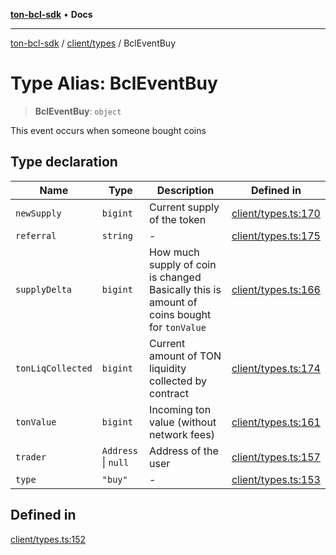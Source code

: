[**ton-bcl-sdk**](../../../README.md) • **Docs**

***

[ton-bcl-sdk](../../../README.md) / [client/types](../README.md) / BclEventBuy

# Type Alias: BclEventBuy

> **BclEventBuy**: `object`

This event occurs when someone bought coins

## Type declaration

| Name | Type | Description | Defined in |
| ------ | ------ | ------ | ------ |
| `newSupply` | `bigint` | Current supply of the token | [client/types.ts:170](https://github.com/ton-fun-tech/ton-bcl-sdk/blob/94d6b89dd4da487f7f59e76bb49397e251522dcd/src/client/types.ts#L170) |
| `referral` | `string` | - | [client/types.ts:175](https://github.com/ton-fun-tech/ton-bcl-sdk/blob/94d6b89dd4da487f7f59e76bb49397e251522dcd/src/client/types.ts#L175) |
| `supplyDelta` | `bigint` | How much supply of coin is changed Basically this is amount of coins bought for `tonValue` | [client/types.ts:166](https://github.com/ton-fun-tech/ton-bcl-sdk/blob/94d6b89dd4da487f7f59e76bb49397e251522dcd/src/client/types.ts#L166) |
| `tonLiqCollected` | `bigint` | Current amount of TON liquidity collected by contract | [client/types.ts:174](https://github.com/ton-fun-tech/ton-bcl-sdk/blob/94d6b89dd4da487f7f59e76bb49397e251522dcd/src/client/types.ts#L174) |
| `tonValue` | `bigint` | Incoming ton value (without network fees) | [client/types.ts:161](https://github.com/ton-fun-tech/ton-bcl-sdk/blob/94d6b89dd4da487f7f59e76bb49397e251522dcd/src/client/types.ts#L161) |
| `trader` | `Address` \| `null` | Address of the user | [client/types.ts:157](https://github.com/ton-fun-tech/ton-bcl-sdk/blob/94d6b89dd4da487f7f59e76bb49397e251522dcd/src/client/types.ts#L157) |
| `type` | `"buy"` | - | [client/types.ts:153](https://github.com/ton-fun-tech/ton-bcl-sdk/blob/94d6b89dd4da487f7f59e76bb49397e251522dcd/src/client/types.ts#L153) |

## Defined in

[client/types.ts:152](https://github.com/ton-fun-tech/ton-bcl-sdk/blob/94d6b89dd4da487f7f59e76bb49397e251522dcd/src/client/types.ts#L152)
